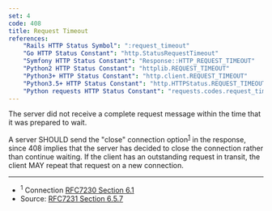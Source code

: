 ```yaml
---
set: 4
code: 408
title: Request Timeout
references:
    "Rails HTTP Status Symbol": ":request_timeout"
    "Go HTTP Status Constant": "http.StatusRequestTimeout"
    "Symfony HTTP Status Constant": "Response::HTTP_REQUEST_TIMEOUT"
    "Python2 HTTP Status Constant": "httplib.REQUEST_TIMEOUT"
    "Python3+ HTTP Status Constant": "http.client.REQUEST_TIMEOUT"
    "Python3.5+ HTTP Status Constant": "http.HTTPStatus.REQUEST_TIMEOUT"
    "Python requests HTTP Status Constant": "requests.codes.request_timeout"
---
```


The server did not receive a complete request message within the time that it was prepared to wait.

A server SHOULD send the "close" connection option<sup>[1](#ref-1)</sup> in the response, since 408 implies that the server has decided to close the connection rather than continue waiting. If the client has an outstanding request in transit, the client MAY repeat that request on a new connection.

---

* <span id="ref-1"><sup>1</sup> Connection [RFC7230 Section 6.1][2]</span>
* Source: [RFC7231 Section 6.5.7][1]

[1]: <http://tools.ietf.org/html/rfc7231#section-6.5.7>
[2]: <http://tools.ietf.org/html/rfc7230#section-6.1>
